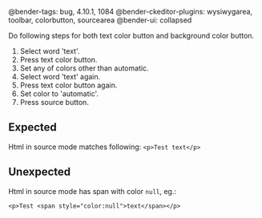 @bender-tags: bug, 4.10.1, 1084
@bender-ckeditor-plugins: wysiwygarea, toolbar, colorbutton, sourcearea
@bender-ui: collapsed

Do following steps for both text color button and background color button.

1. Select word 'text'.
1. Press text color button.
1. Set any of colors other than automatic.
1. Select word 'text' again.
1. Press text color button again.
1. Set color to 'automatic'.
1. Press source button.

## Expected

Html in source mode matches following:
`<p>Test text</p>`

## Unexpected

Html in source mode has span with color `null`, eg.:

`<p>Test <span style="color:null">text</span></p>`
